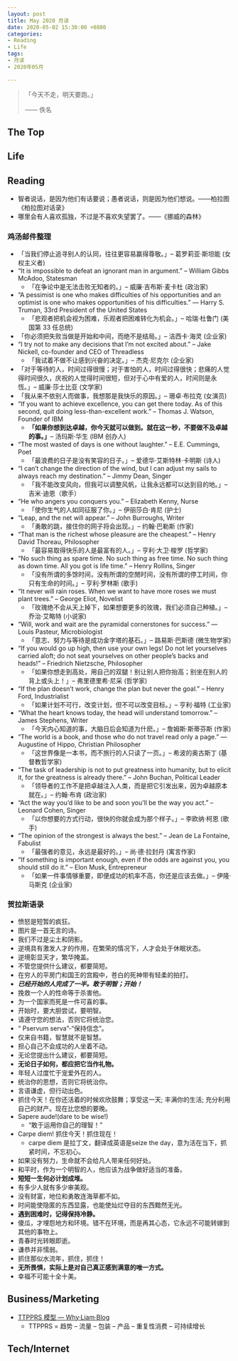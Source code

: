 ```yaml
---
layout: post
title: May 2020 月读
date: 2020-05-02 15:30:00 +0800
categories:
- Reading
- Life
tags:
- 月读
- 2020年05月

---
```


<blockquote class="blockquote-center">
<p>「今天不走，明天要跑。」</p>
<p>—— 佚名</p>
</blockquote>

## The Top


## Life



## Reading

- 智者说话，是因为他们有话要说；愚者说话，则是因为他们想说。——柏拉图《柏拉图对话录》
- 哪里会有人喜欢孤独，不过是不喜欢失望罢了。——《挪威的森林》


### 鸡汤邮件整理

- 「当我们停止追寻别人的认同，往往更容易赢得尊敬。」– 葛罗莉亚·斯坦能 (女权主义者)
- “It is impossible to defeat an ignorant man in argument.” – William Gibbs McAdoo, Statesman
	- 「在争论中是无法击败无知者的。」– 威廉·吉布斯·麦卡杜 (政治家)
- “A pessimist is one who makes difficulties of his opportunities and an optimist is one who makes opportunities of his difficulties.” — Harry S. Truman, 33rd President of the United States
	- 「悲观者把机会视为困难，乐观者把困难转化为机会。」– 哈瑞‧杜鲁门 (美国第 33 任总统)
- 「你必须把失败当做是开始和中间，而绝不是结局。」– 洁西卡‧海灵 (企业家)
- “I try not to make any decisions that I’m not excited about.” – Jake Nickell, co-founder and CEO of Threadless
	- 「我试着不做不让感到兴奋的决定。」– 杰克‧尼克尔 (企业家)
- 「对于等待的人，时间过得很慢；对于害怕的人，时间过得很快；悲痛的人觉得时间很久，庆祝的人觉得时间很短，但对于心中有爱的人，时间则是永恆。」– 威廉‧莎士比亚 (文学家)
- 「我从来不依别人而做事，我想那是我快乐的原因。」– 珊卓·布拉克 (女演员)
- “If you want to achieve excellence, you can get there today. As of this second, quit doing less-than-excellent work.” – Thomas J. Watson, Founder of IBM
	- **「如果你想到达卓越，你今天就可以做到。就在这一秒，不要做不及卓越的事。」**– 汤玛斯‧华生 (IBM 创办人)
- “The most wasted of days is one without laughter.” – E.E. Cummings, Poet
	- 「最浪费的日子是没有笑容的日子。」– 爱德华‧艾斯特林‧卡明斯 (诗人)
- “I can’t change the direction of the wind, but I can adjust my sails to always reach my destination.” – Jimmy Dean, Singer
	- 「我不能改变风向，但我可以调整风帆，让我永远都可以达到目的地。」– 吉米·迪恩（歌手）
- “He who angers you conquers you.” – Elizabeth Kenny, Nurse
	- 「使你生气的人如同征服了你。」– 伊丽莎白·肯尼 (护士)
- “Leap, and the net will appear.” – John Burroughs, Writer
	- 「勇敢的跳，接住你的网子将会出现。」– 约翰‧巴勒斯 (作家)
- “That man is the richest whose pleasure are the cheapest.” – Henry David Thoreau, Philosopher
	- 「最容易取得快乐的人是最富有的人。」– 亨利‧大卫‧梭罗 (哲学家)
- “No such thing as spare time. No such thing as free time. No such thing as down time. All you got is life time.” – Henry Rollins, Singer
	- 「没有所谓的多馀时间，没有所谓的空閒时间，没有所谓的停工时间，你只有生命的时间。」– 亨利·罗林斯 (歌手)
- “It never will rain roses. When we want to have more roses we must plant trees.” – George Eliot, Novelist
	- 「玫瑰绝不会从天上掉下，如果想要更多的玫瑰，我们必须自己种植。」– 乔治·艾略特 (小说家)
- “Will, work and wait are the pyramidal cornerstones for success.” — Louis Pasteur, Microbiologist
	- 「意志、努力与等待是成功金字塔的基石。」– 路易斯‧巴斯德 (微生物学家)
- “If you would go up high, then use your own legs! Do not let yourselves carried aloft; do not seat yourselves on other people’s backs and heads!” – Friedrich Nietzsche, Philosopher
	- 「如果你想走到高处，用自己的双腿！别让别人把你抬高；别坐在别人的背上或头上！」– 弗里德里希‧尼采 (哲学家)
- “If the plan doesn’t work, change the plan but never the goal.” – Henry Ford, Industrialist
	- 「如果计划不可行，改变计划，但不可以改变目标。」– 亨利‧福特 (工业家)
- “What the heart knows today, the head will understand tomorrow.” – James Stephens, Writer
	- 「今天内心知道的事，大脑日后会知道为什麽。」– 詹姆斯·斯蒂芬斯 (作家)
- “The world is a book, and those who do not travel read only a page.” — Augustine of Hippo, Christian Philosopher
	- 「这世界像是一本书，而不旅行的人只读了一页。」– 希波的奥古斯丁 (基督教哲学家)
- “The task of leadership is not to put greatness into humanity, but to elicit it, for the greatness is already there.” – John Buchan, Political Leader
	- 「领导者的工作不是把卓越注入人类，而是把它引发出来，因为卓越原本就在。」– 约翰·布肯 (政治家)
- “Act the way you’d like to be and soon you’ll be the way you act.” – Leonard Cohen, Singer
	- 「以你想要的方式行动，很快的你就会成为那个样子。」– 李欧纳·柯恩 (歌手)
- “The opinion of the strongest is always the best.” – Jean de La Fontaine, Fabulist
	- 「最强者的意见，永远是最好的。」– 尚·德·拉封丹 (寓言作家)
- “If something is important enough, even if the odds are against you, you should still do it.” – Elon Musk, Entrepreneur
	- 「如果一件事情够重要，即便成功的机率不高，你还是应该去做。」– 伊隆·马斯克 (企业家)


### 贺拉斯语录

- 愤怒是短暂的疯狂。
- 图片是一首无言的诗。
- 我们不过是尘土和阴影。
- 逆境具有激发人才的作用，在繁荣的情况下，人才会处于休眠状态。
- 逆境彰显天才，繁华掩盖。
- 不管您提供什么建议，都要简短。
- 在穷人的平房门和国王的宫殿中，苍白的死神带有轻柔的拍打。
- ***已经开始的人完成了一半。敢于明智；开始！***
- 挽救一个人的性命等于杀害他。
- 为一个国家而死是一件可喜的事。
- 开始时，要大胆尝试，要明智。
- 请遵守您的想法，否则它将统治您。
- “ Pservum serva”-“保持信念”。
- 仅来自书籍，智慧就不是智慧。
- 担心自己不会成功的人坐着不动。
- 无论您提出什么建议，都要简短。
- **无论日子如何，都应把它当作礼物。**
- 年轻人过度忙于宠爱外在的人。
- 统治你的思想，否则它将统治你。
- 言语谦虚，但行动出色。
- 抓住今天！在你还活着的时候欢欣鼓舞；享受这一天; 丰满你的生活; 充分利用自己的财产。现在比您想的要晚。
- Sapere aude!(dare to be wise!)
	- “敢于运用你自己的理智！”
- Carpe diem! 抓住今天！抓住现在！
	- carpe diem 是拉丁文，翻译成英语是seize the day，意为活在当下，抓紧时间，不忘初心。 
- 如果没有努力，生命就不会给凡人带来任何好处。
- 和平时，作为一个明智的人，他应该为战争做好适当的准备。
- **短短一生何必计划成堆。**
- 有多少人就有多少审美观。
- 没有财富，地位和勇敢连海草都不如。
- 时间能使隐匿的东西显露，也能使灿烂夺目的东西黯然无光。
- **遇到困难时，记得保持冷静。**
- 傻瓜，才埋怨地方和环境。错不在环境，而是再其心态，它永远不可能转嫁到其他的事物上。
- 青春时光转眼即逝。
- 谦恭并非懦弱。
- 抓住那似水流年，抓住，抓住！
- **无所畏惧，实际上是对自己真正感到满意的唯一方式。**
- 幸福不可能十全十美。



## Business/Marketing

- [TTPPRS 模型 — Why·Liam·Blog](https://blog.naaln.com/2019/08/TTPPRS-model/)
	- TTPPRS = 趋势 – 流量 – 包装 – 产品 – 重复性消费 – 可持续增长


## Tech/Internet




